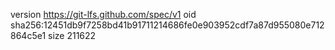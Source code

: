 version https://git-lfs.github.com/spec/v1
oid sha256:12451db9f7258bd41b91711214686fe0e903952cdf7a87d955080e712864c5e1
size 211622
